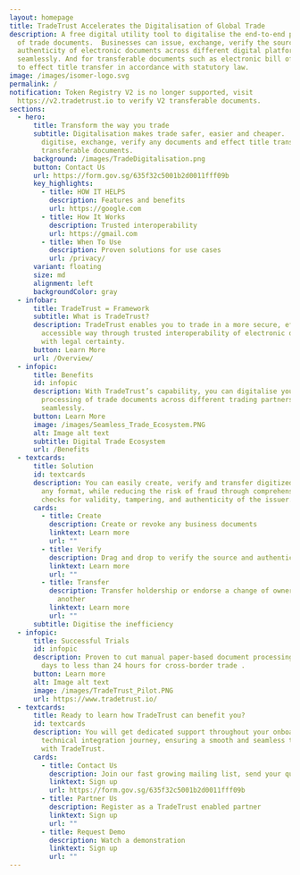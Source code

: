 ```yaml
---
layout: homepage
title: TradeTrust Accelerates the Digitalisation of Global Trade
description: A free digital utility tool to digitalise the end-to-end processing
  of trade documents.  Businesses can issue, exchange, verify the source and
  authenticity of electronic documents across different digital platforms
  seamlessly. And for transferable documents such as electronic bill of lading
  to effect title transfer in accordance with statutory law.
image: /images/isomer-logo.svg
permalink: /
notification: Token Registry V2 is no longer supported, visit
  https://v2.tradetrust.io to verify V2 transferable documents.
sections:
  - hero:
      title: Transform the way you trade
      subtitle: Digitalisation makes trade safer, easier and cheaper.  You can
        digitise, exchange, verify any documents and effect title transfer for
        transferable documents.
      background: /images/TradeDigitalisation.png
      button: Contact Us
      url: https://form.gov.sg/635f32c5001b2d0011fff09b
      key_highlights:
        - title: HOW IT HELPS
          description: Features and benefits
          url: https://google.com
        - title: How It Works
          description: Trusted interoperability
          url: https://gmail.com
        - title: When To Use
          description: Proven solutions for use cases
          url: /privacy/
      variant: floating
      size: md
      alignment: left
      backgroundColor: gray
  - infobar:
      title: TradeTrust = Framework
      subtitle: What is TradeTrust?
      description: TradeTrust enables you to trade in a more secure, efficient and
        accessible way through trusted interoperability of electronic documents
        with legal certainty.
      button: Learn More
      url: /Overview/
  - infopic:
      title: Benefits
      id: infopic
      description: With TradeTrust’s capability, you can digitalise your end-to-end
        processing of trade documents across different trading partners
        seamlessly.
      button: Learn More
      image: /images/Seamless_Trade_Ecosystem.PNG
      alt: Image alt text
      subtitle: Digital Trade Ecosystem
      url: /Benefits
  - textcards:
      title: Solution
      id: textcards
      description: You can easily create, verify and transfer digitized documents of
        any format, while reducing the risk of fraud through comprehensive
        checks for validity, tampering, and authenticity of the issuer.
      cards:
        - title: Create
          description: Create or revoke any business documents
          linktext: Learn more
          url: ""
        - title: Verify
          description: Drag and drop to verify the source and authenticity of document
          linktext: Learn more
          url: ""
        - title: Transfer
          description: Transfer holdership or endorse a change of ownership from party to
            another
          linktext: Learn more
          url: ""
      subtitle: Digitise the inefficiency
  - infopic:
      title: Successful Trials
      id: infopic
      description: Proven to cut manual paper-based document processing time from 5
        days to less than 24 hours for cross-border trade .
      button: Learn more
      alt: Image alt text
      image: /images/TradeTrust_Pilot.PNG
      url: https://www.tradetrust.io/
  - textcards:
      title: Ready to learn how TradeTrust can benefit you?
      id: textcards
      description: You will get dedicated support throughout your onboarding and
        technical integration journey, ensuring a smooth and seamless transition
        with TradeTrust.
      cards:
        - title: Contact Us
          description: Join our fast growing mailing list, send your queries
          linktext: Sign up
          url: https://form.gov.sg/635f32c5001b2d0011fff09b
        - title: Partner Us
          description: Register as a TradeTrust enabled partner
          linktext: Sign up
          url: ""
        - title: Request Demo
          description: Watch a demonstration
          linktext: Sign up
          url: ""
---
```

